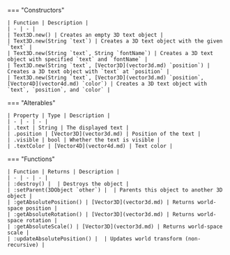 === "Constructors"

    | Function | Description |
    | - | - |
    | Text3D.new() | Creates an empty 3D text object |
    | Text3D.new(String `text`) | Creates a 3D text object with the given `text` |
    | Text3D.new(String `text`, String `fontName`) | Creates a 3D text object with specified `text` and `fontName` |
    | Text3D.new(String `text`, [Vector3D](vector3d.md) `position`) | Creates a 3D text object with `text` at `position` |
    | Text3D.new(String `text`, [Vector3D](vector3d.md) `position`, [Vector4D](vector4d.md) `color`) | Creates a 3D text object with `text`, `position`, and `color` |

=== "Alterables"

    | Property | Type | Description |
    | - | - | - |
    | .text | String | The displayed text |
    | .position | [Vector3D](vector3d.md) | Position of the text |
    | .visible | bool | Whether the text is visible |
    | .textColor | [Vector4D](vector4d.md) | Text color |

=== "Functions"

    | Function | Returns | Description |
    | - | - | - |
    | :destroy() |  | Destroys the object |
    | :setParent(3DObject `other`) |  | Parents this object to another 3D object |
    | :getAbsolutePosition() | [Vector3D](vector3d.md) | Returns world-space position |
    | :getAbsoluteRotation() | [Vector3D](vector3d.md) | Returns world-space rotation |
    | :getAbsoluteScale() | [Vector3D](vector3d.md) | Returns world-space scale |
    | :updateAbsolutePosition() |  | Updates world transform (non-recursive) |
